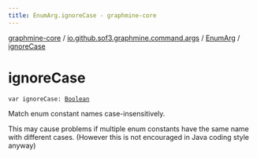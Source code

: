 ```yaml
---
title: EnumArg.ignoreCase - graphmine-core
---
```


[graphmine-core](../../index.html) / [io.github.sof3.graphmine.command.args](../index.html) / [EnumArg](index.html) / [ignoreCase](./ignore-case.html)

# ignoreCase

`var ignoreCase: `[`Boolean`](https://kotlinlang.org/api/latest/jvm/stdlib/kotlin/-boolean/index.html)

Match enum constant names case-insensitively.

This may cause problems if multiple enum constants have the same name with different cases. (However this is not
encouraged in Java coding style anyway)

